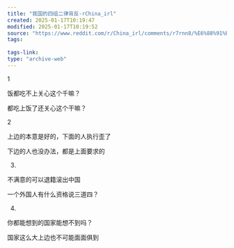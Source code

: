 ```yaml
---
title: "我国的四组二律背反-rChina_irl"
created: 2025-01-17T10:19:47
modified: 2025-01-17T10:19:52
source: "https://www.reddit.com/r/China_irl/comments/r7rnn8/%E6%88%91%E5%9B%BD%E7%9A%84%E5%9B%9B%E7%BB%84%E4%BA%8C%E5%BE%8B%E8%83%8C%E5%8F%8D/"
tags:
  
tags-link:
type: "archive-web"
---
```


1

饭都吃不上关心这个千嘛？

都吃上饭了还关心这个干嘛？

2

上边的本意是好的，下面的人执行歪了

下边的人也没办法，都是上面要求的

3.

不满意的可以退籍滚出中国

一个外国人有什么资格说三道四？

4.

你都能想到的国家能想不到吗？

国家这么大上边也不可能面面俱到
